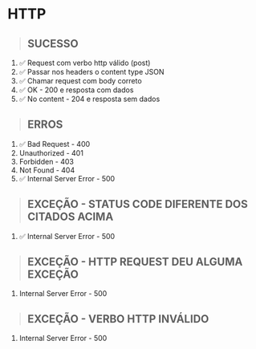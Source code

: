 # HTTP


> ## SUCESSO
1. ✅ Request com verbo http válido (post)
2. ✅ Passar nos headers o content type JSON
3. ✅ Chamar request com body correto
4. ✅ OK - 200 e resposta com dados
5. ✅ No content - 204 e resposta sem dados

> ## ERROS
1. ✅ Bad Request - 400
2. Unauthorized - 401
3. Forbidden - 403
4. Not Found - 404
5. ✅ Internal Server Error - 500

> ## EXCEÇÃO - STATUS CODE DIFERENTE DOS CITADOS ACIMA
1. ✅ Internal Server Error - 500

> ## EXCEÇÃO - HTTP REQUEST DEU ALGUMA EXCEÇÃO
1. Internal Server Error - 500

> ## EXCEÇÃO - VERBO HTTP INVÁLIDO
1. Internal Server Error - 500